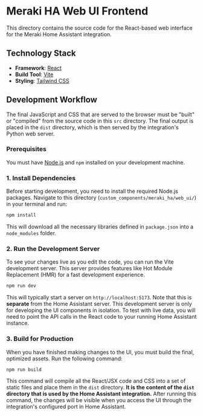 # Meraki HA Web UI Frontend

This directory contains the source code for the React-based web interface for the Meraki Home Assistant integration.

## Technology Stack

*   **Framework**: [React](https://reactjs.org/)
*   **Build Tool**: [Vite](https://vitejs.dev/)
*   **Styling**: [Tailwind CSS](https://tailwindcss.com/)

## Development Workflow

The final JavaScript and CSS that are served to the browser must be "built" or "compiled" from the source code in this `src` directory. The final output is placed in the `dist` directory, which is then served by the integration's Python web server.

### Prerequisites

You must have [Node.js](https://nodejs.org/) and `npm` installed on your development machine.

### 1. Install Dependencies

Before starting development, you need to install the required Node.js packages. Navigate to this directory (`custom_components/meraki_ha/web_ui/`) in your terminal and run:

```bash
npm install
```

This will download all the necessary libraries defined in `package.json` into a `node_modules` folder.

### 2. Run the Development Server

To see your changes live as you edit the code, you can run the Vite development server. This server provides features like Hot Module Replacement (HMR) for a fast development experience.

```bash
npm run dev
```

This will typically start a server on `http://localhost:5173`. Note that this is **separate** from the Home Assistant server. This development server is only for developing the UI components in isolation. To test with live data, you will need to point the API calls in the React code to your running Home Assistant instance.

### 3. Build for Production

When you have finished making changes to the UI, you must build the final, optimized assets. Run the following command:

```bash
npm run build
```

This command will compile all the React/JSX code and CSS into a set of static files and place them in the `dist` directory. **It is the content of the `dist` directory that is used by the Home Assistant integration.** After running this command, the changes will be visible when you access the UI through the integration's configured port in Home Assistant.
